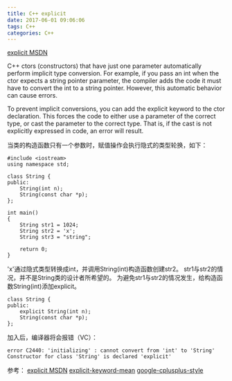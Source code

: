 ```yaml
---
title: C++ explicit 
date: 2017-06-01 09:06:06
tags: C++
categories: C++
---
```


[explicit MSDN](https://msdn.microsoft.com/en-us/library/h1y7x448%28v=vs.110%29.aspx)

C++ ctors (constructors) that have just one parameter automatically perform implicit type conversion. For example, if you pass an int when the ctor expects a string pointer parameter, the compiler adds the code it must have to convert the int to a string pointer. However, this automatic behavior can cause errors. 

To prevent implicit conversions, you can add the explicit keyword to the ctor declaration. This forces the code to either use a parameter of the correct type, or cast the parameter to the correct type. That is, if the cast is not explicitly expressed in code, an error will result.

当类的构造函数只有一个参数时，赋值操作会执行隐式的类型轮换，如下：

```
#include <iostream>
using namespace std;

class String {
public:
    String(int n);     
    String(const char *p); 
};

int main()
{
    String str1 = 1024;
    String str2 = 'x';
    String str3 = "string";

	return 0;
}
```
'x'通过隐式类型转换成int，并调用String(int)构造函数创建str2。
str1与str2的情况，并不是String类的设计者所希望的。
为避免str1与str2的情况发生，给构造函数String(int)添加explicit。
```
class String {
public:
    explicit String(int n);     
    String(const char *p); 
};
```

加入后，编译器将会报错（VC）：
```
error C2440: 'initializing' : cannot convert from 'int' to 'String' Constructor for class 'String' is declared 'explicit'
```

参考：
[explicit MSDN](https://msdn.microsoft.com/en-us/library/h1y7x448%28v=vs.110%29.aspx)
[explicit-keyword-mean](https://stackoverflow.com/questions/121162/what-does-the-explicit-keyword-mean)
[google-cplusplus-style](https://google.github.io/styleguide/cppguide.html#Implicit_Conversions)
